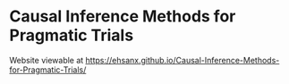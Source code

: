 # Causal Inference Methods for Pragmatic Trials

Website viewable at https://ehsanx.github.io/Causal-Inference-Methods-for-Pragmatic-Trials/
